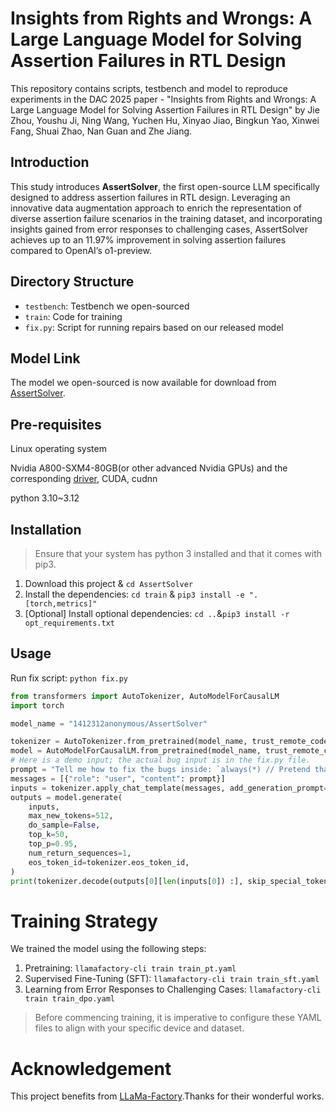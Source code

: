 # Insights from Rights and Wrongs: A Large Language Model for Solving Assertion Failures in RTL Design

This repository contains scripts, testbench and model to reproduce experiments in the DAC 2025 paper - "Insights from Rights and Wrongs: A Large Language Model for Solving Assertion Failures in RTL Design" by Jie Zhou, Youshu Ji, Ning Wang, Yuchen Hu, Xinyao Jiao, Bingkun Yao, Xinwei Fang, Shuai Zhao, Nan Guan and Zhe Jiang.



## Introduction

This study introduces **AssertSolver**, the first open-source LLM specifically designed to address assertion failures in RTL design. Leveraging an innovative data augmentation approach to enrich the representation of diverse assertion failure scenarios in the training dataset, and incorporating insights gained from error responses to challenging cases, AssertSolver achieves up to an 11.97% improvement in solving assertion failures compared to OpenAI’s o1-preview.


## Directory Structure

- `testbench`: Testbench we open-sourced
- `train`: Code for training
- `fix.py`: Script for running repairs based on our released model

## Model Link

The model we open-sourced is now available for download from [AssertSolver](https://huggingface.co/1412312anonymous/AssertSolver).

## Pre-requisites

Linux operating system

Nvidia A800-SXM4-80GB(or other advanced Nvidia GPUs) and the corresponding [driver](https://www.nvidia.com/en-us/drivers/), CUDA, cudnn

python 3.10~3.12

## Installation

> Ensure that your system has python 3 installed and that it comes with pip3.
1. Download this project & `cd AssertSolver`
2. Install the dependencies: `cd train` & `pip3 install -e ".[torch,metrics]"`
3. [Optional] Install optional dependencies: `cd ..`&`pip3 install -r opt_requirements.txt`
## Usage

Run fix script: `python fix.py`

```python
from transformers import AutoTokenizer, AutoModelForCausalLM
import torch

model_name = "1412312anonymous/AssertSolver"

tokenizer = AutoTokenizer.from_pretrained(model_name, trust_remote_code=True)
model = AutoModelForCausalLM.from_pretrained(model_name, trust_remote_code=True, torch_dtype=torch.bfloat16).cuda()
# Here is a demo input; the actual bug input is in the fix.py file.
prompt = "Tell me how to fix the bugs inside: `always(*) // Pretend that this * should be rst`"
messages = [{"role": "user", "content": prompt}]
inputs = tokenizer.apply_chat_template(messages, add_generation_prompt=True, return_tensors="pt ").to(model.device)
outputs = model.generate(
    inputs,
    max_new_tokens=512,
    do_sample=False,
    top_k=50,
    top_p=0.95,
    num_return_sequences=1,
    eos_token_id=tokenizer.eos_token_id,
)
print(tokenizer.decode(outputs[0][len(inputs[0]) :], skip_special_tokens=True))
```

# Training Strategy

We trained the model using the following steps:
1. Pretraining: `llamafactory-cli train train_pt.yaml`
2. Supervised Fine-Tuning (SFT): `llamafactory-cli train train_sft.yaml`
3. Learning from Error Responses to Challenging Cases: `llamafactory-cli train train_dpo.yaml`

> Before commencing training, it is imperative to configure these YAML files to align with your specific device and dataset.
# Acknowledgement

This project benefits from [LLaMa-Factory](https://github.com/hiyouga/LLaMA-Factory).Thanks for their wonderful works.